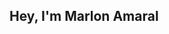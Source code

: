 <!DOCTYPE html>
<html lang="pt-br">
<head>
    <meta charset="UTF-8">
    <meta http-equiv="X-UA-Compatible" content="IE=edge">
    <meta name="viewport" content="width=device-width, initial-scale=1.0">
    <h2> Hey, I'm Marlon Amaral</h2>
</head>
<body>
   
</body>
</html>
